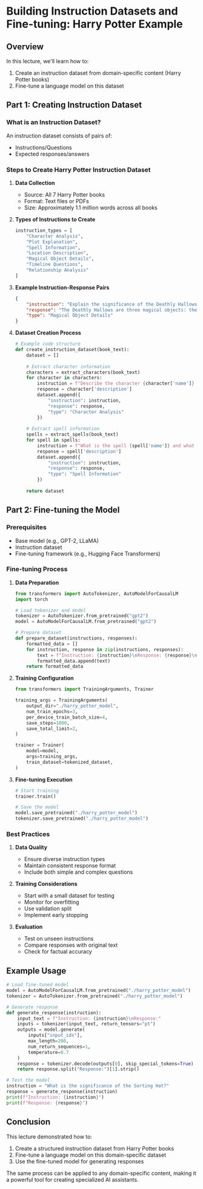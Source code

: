 # Building Instruction Datasets and Fine-tuning: Harry Potter Example

## Overview
In this lecture, we'll learn how to:
1. Create an instruction dataset from domain-specific content (Harry Potter books)
2. Fine-tune a language model on this dataset

## Part 1: Creating Instruction Dataset

### What is an Instruction Dataset?
An instruction dataset consists of pairs of:
- Instructions/Questions
- Expected responses/answers

### Steps to Create Harry Potter Instruction Dataset

1. **Data Collection**
   - Source: All 7 Harry Potter books
   - Format: Text files or PDFs
   - Size: Approximately 1.1 million words across all books

2. **Types of Instructions to Create**
   ```python
   instruction_types = [
       "Character Analysis",
       "Plot Explanation",
       "Spell Information",
       "Location Description",
       "Magical Object Details",
       "Timeline Questions",
       "Relationship Analysis"
   ]
   ```

3. **Example Instruction-Response Pairs**
   ```json
   {
       "instruction": "Explain the significance of the Deathly Hallows in the Harry Potter series.",
       "response": "The Deathly Hallows are three magical objects: the Elder Wand, the Resurrection Stone, and the Cloak of Invisibility. According to the tale of the Three Brothers, possessing all three would make one the Master of Death. The symbol represents the three objects: a vertical line for the wand, a circle for the stone, and a triangle for the cloak. Harry Potter unknowingly possessed all three at different points, making him the true Master of Death.",
       "type": "Magical Object Details"
   }
   ```

4. **Dataset Creation Process**
   ```python
   # Example code structure
   def create_instruction_dataset(book_text):
       dataset = []
       
       # Extract character information
       characters = extract_characters(book_text)
       for character in characters:
           instruction = f"Describe the character {character['name']} and their role in the story."
           response = character['description']
           dataset.append({
               "instruction": instruction,
               "response": response,
               "type": "Character Analysis"
           })
       
       # Extract spell information
       spells = extract_spells(book_text)
       for spell in spells:
           instruction = f"What is the spell {spell['name']} and what does it do?"
           response = spell['description']
           dataset.append({
               "instruction": instruction,
               "response": response,
               "type": "Spell Information"
           })
       
       return dataset
   ```

## Part 2: Fine-tuning the Model

### Prerequisites
- Base model (e.g., GPT-2, LLaMA)
- Instruction dataset
- Fine-tuning framework (e.g., Hugging Face Transformers)

### Fine-tuning Process

1. **Data Preparation**
   ```python
   from transformers import AutoTokenizer, AutoModelForCausalLM
   import torch
   
   # Load tokenizer and model
   tokenizer = AutoTokenizer.from_pretrained("gpt2")
   model = AutoModelForCausalLM.from_pretrained("gpt2")
   
   # Prepare dataset
   def prepare_dataset(instructions, responses):
       formatted_data = []
       for instruction, response in zip(instructions, responses):
           text = f"Instruction: {instruction}\nResponse: {response}\n"
           formatted_data.append(text)
       return formatted_data
   ```

2. **Training Configuration**
   ```python
   from transformers import TrainingArguments, Trainer
   
   training_args = TrainingArguments(
       output_dir="./harry_potter_model",
       num_train_epochs=3,
       per_device_train_batch_size=4,
       save_steps=1000,
       save_total_limit=2,
   )
   
   trainer = Trainer(
       model=model,
       args=training_args,
       train_dataset=tokenized_dataset,
   )
   ```

3. **Fine-tuning Execution**
   ```python
   # Start training
   trainer.train()
   
   # Save the model
   model.save_pretrained("./harry_potter_model")
   tokenizer.save_pretrained("./harry_potter_model")
   ```

### Best Practices
1. **Data Quality**
   - Ensure diverse instruction types
   - Maintain consistent response format
   - Include both simple and complex questions

2. **Training Considerations**
   - Start with a small dataset for testing
   - Monitor for overfitting
   - Use validation split
   - Implement early stopping

3. **Evaluation**
   - Test on unseen instructions
   - Compare responses with original text
   - Check for factual accuracy

## Example Usage

```python
# Load fine-tuned model
model = AutoModelForCausalLM.from_pretrained("./harry_potter_model")
tokenizer = AutoTokenizer.from_pretrained("./harry_potter_model")

# Generate response
def generate_response(instruction):
    input_text = f"Instruction: {instruction}\nResponse:"
    inputs = tokenizer(input_text, return_tensors="pt")
    outputs = model.generate(
        inputs["input_ids"],
        max_length=200,
        num_return_sequences=1,
        temperature=0.7
    )
    response = tokenizer.decode(outputs[0], skip_special_tokens=True)
    return response.split("Response:")[1].strip()

# Test the model
instruction = "What is the significance of the Sorting Hat?"
response = generate_response(instruction)
print(f"Instruction: {instruction}")
print(f"Response: {response}")
```

## Conclusion
This lecture demonstrated how to:
1. Create a structured instruction dataset from Harry Potter books
2. Fine-tune a language model on this domain-specific dataset
3. Use the fine-tuned model for generating responses

The same process can be applied to any domain-specific content, making it a powerful tool for creating specialized AI assistants. 
